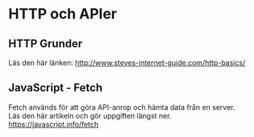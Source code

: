 # HTTP och APIer

## HTTP Grunder
Läs den här länken: <http://www.steves-internet-guide.com/http-basics/>

## JavaScript - Fetch
Fetch används för att göra API-anrop och hämta data från en server.<br>
Läs den här artikeln och gör uppgiften längst ner.<br>
<https://javascript.info/fetch>
